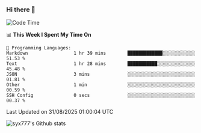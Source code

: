 ### Hi there 👋

<!--
**syx777/syx777** is a ✨ _special_ ✨ repository because its `README.md` (this file) appears on your GitHub profile.

Here are some ideas to get you started:

- 🔭 I’m currently working on ...
- 🌱 I’m currently learning ...
- 👯 I’m looking to collaborate on ...
- 🤔 I’m looking for help with ...
- 💬 Ask me about ...
- 📫 How to reach me: ...
- 😄 Pronouns: ...
- ⚡ Fun fact: ...
-->
<!--START_SECTION:waka-->
![Code Time](http://img.shields.io/badge/Code%20Time-382%20hrs%205%20mins-blue)

📊 **This Week I Spent My Time On** 

```text
💬 Programming Languages: 
Markdown                 1 hr 39 mins        █████████████░░░░░░░░░░░░   51.53 % 
Text                     1 hr 28 mins        ███████████░░░░░░░░░░░░░░   45.48 % 
JSON                     3 mins              ░░░░░░░░░░░░░░░░░░░░░░░░░   01.81 % 
Other                    1 min               ░░░░░░░░░░░░░░░░░░░░░░░░░   00.59 % 
SSH Config               0 secs              ░░░░░░░░░░░░░░░░░░░░░░░░░   00.37 % 
```


 Last Updated on 31/08/2025 01:00:04 UTC
<!--END_SECTION:waka-->

![syx777's Github stats](https://github-readme-stats-syx777.vercel.app/api?username=syx777&show_icons=true&count_private=true)
